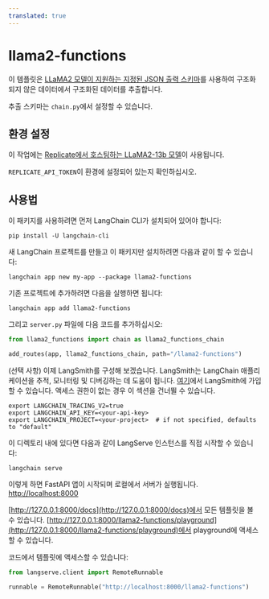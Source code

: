 ```yaml
---
translated: true
---
```


# llama2-functions

이 템플릿은 [LLaMA2 모델이 지원하는 지정된 JSON 출력 스키마](https://github.com/ggerganov/llama.cpp/blob/master/grammars/README.md)를 사용하여 구조화되지 않은 데이터에서 구조화된 데이터를 추출합니다.

추출 스키마는 `chain.py`에서 설정할 수 있습니다.

## 환경 설정

이 작업에는 [Replicate에서 호스팅하는 LLaMA2-13b 모델](https://replicate.com/andreasjansson/llama-2-13b-chat-gguf/versions)이 사용됩니다.

`REPLICATE_API_TOKEN`이 환경에 설정되어 있는지 확인하십시오.

## 사용법

이 패키지를 사용하려면 먼저 LangChain CLI가 설치되어 있어야 합니다:

```shell
pip install -U langchain-cli
```

새 LangChain 프로젝트를 만들고 이 패키지만 설치하려면 다음과 같이 할 수 있습니다:

```shell
langchain app new my-app --package llama2-functions
```

기존 프로젝트에 추가하려면 다음을 실행하면 됩니다:

```shell
langchain app add llama2-functions
```

그리고 `server.py` 파일에 다음 코드를 추가하십시오:

```python
from llama2_functions import chain as llama2_functions_chain

add_routes(app, llama2_functions_chain, path="/llama2-functions")
```

(선택 사항) 이제 LangSmith를 구성해 보겠습니다.
LangSmith는 LangChain 애플리케이션을 추적, 모니터링 및 디버깅하는 데 도움이 됩니다.
[여기](https://smith.langchain.com/)에서 LangSmith에 가입할 수 있습니다.
액세스 권한이 없는 경우 이 섹션을 건너뛸 수 있습니다.

```shell
export LANGCHAIN_TRACING_V2=true
export LANGCHAIN_API_KEY=<your-api-key>
export LANGCHAIN_PROJECT=<your-project>  # if not specified, defaults to "default"
```

이 디렉토리 내에 있다면 다음과 같이 LangServe 인스턴스를 직접 시작할 수 있습니다:

```shell
langchain serve
```

이렇게 하면 FastAPI 앱이 시작되며 로컬에서 서버가 실행됩니다.
[http://localhost:8000](http://localhost:8000)

[http://127.0.0.1:8000/docs](http://127.0.0.1:8000/docs)에서 모든 템플릿을 볼 수 있습니다.
[http://127.0.0.1:8000/llama2-functions/playground](http://127.0.0.1:8000/llama2-functions/playground)에서 playground에 액세스할 수 있습니다.

코드에서 템플릿에 액세스할 수 있습니다:

```python
from langserve.client import RemoteRunnable

runnable = RemoteRunnable("http://localhost:8000/llama2-functions")
```
